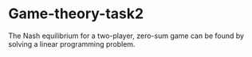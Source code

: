 # Game-theory-task2
The Nash equilibrium for a two-player, zero-sum game can be found by solving a linear programming problem.
